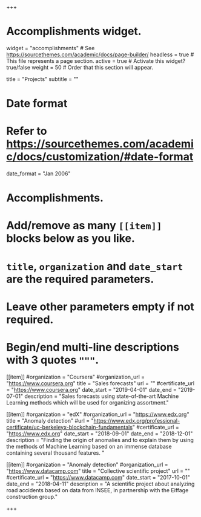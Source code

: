 +++
# Accomplishments widget.
widget = "accomplishments"  # See https://sourcethemes.com/academic/docs/page-builder/
headless = true  # This file represents a page section.
active = true  # Activate this widget? true/false
weight = 50  # Order that this section will appear.

title = "Projects"
subtitle = ""

# Date format
#   Refer to https://sourcethemes.com/academic/docs/customization/#date-format
date_format = "Jan 2006"

# Accomplishments.
#   Add/remove as many `[[item]]` blocks below as you like.
#   `title`, `organization` and `date_start` are the required parameters.
#   Leave other parameters empty if not required.
#   Begin/end multi-line descriptions with 3 quotes `"""`.

[[item]]
  #organization = "Coursera"
  #organization_url = "https://www.coursera.org"
  title = "Sales forecasts"
  url = ""
  #certificate_url = "https://www.coursera.org"
  date_start = "2019-04-01"
  date_end = "2019-07-01"
  description = "Sales forecasts using state-of-the-art Machine Learning methods which will be used for organizing assortment."

[[item]]
  #organization = "edX"
  #organization_url = "https://www.edx.org"
  title = "Anomaly detection"
  #url = "https://www.edx.org/professional-certificate/uc-berkeleyx-blockchain-fundamentals"
  #certificate_url = "https://www.edx.org"
  date_start = "2018-09-01"
  date_end = "2018-12-01"
  description = "Finding the origin of anomalies and to explain them by using the methods of Machine Learning based on an immense database containing several thousand features.
"
  
[[item]]
  #organization = "Anomaly detection"
  #organization_url = "https://www.datacamp.com"
  title = "Collective scientific project"
  url = ""
  #certificate_url = "https://www.datacamp.com"
  date_start = "2017-10-01"
  date_end = "2018-04-11"
  description = "A scientific project about analyzing road accidents based on data from INSEE, in partnership with the Eiffage construction group."

+++
